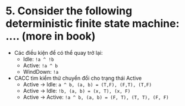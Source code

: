 ﻿# 5. Consider the following deterministic finite state machine: .... (more in book)

- Các điều kiện để có thể quay trở lại:
	+ Idle: ``!a ^ !b``
	+ Active: ``!a ^ b``
	+ WindDown: ``!a``
- CACC tìm kiểm thử chuyển đổi cho trạng thái Active
	+ Active -> Idle: ``a ^ b, (a, b) = (T,F), (F,T), (T,F)``
	+ Active -> Idle: ``!b, (a, b) = (x, T), (x, F)``
	+ Active -> Active: ``!a ^ b, (a, b) = (F, T), (T, T), (F, F)``

